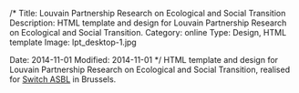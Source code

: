 /*
Title: Louvain Partnership Research on Ecological and Social Transition
Description: HTML template and design for Louvain Partnership Research on Ecological and Social Transition.
Category: online
Type: Design, HTML template
Image: lpt_desktop-1.jpg

Date: 2014-11-01
Modified: 2014-11-01
*/
HTML template and design for Louvain Partnership Research on Ecological and Social Transition,
realised for <a href="http://www.switch-asbl.org" target="_blank" rel="noopener">Switch ASBL</a> in Brussels.